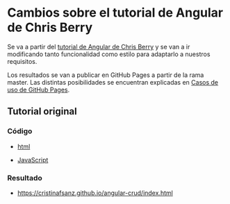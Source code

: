 # Cambios sobre el tutorial de Angular de Chris Berry

Se va a partir del <a href="https://dzone.com/articles/learning-angular-crud">tutorial de Angular de Chris Berry</a> y se van a ir modificando tanto funcionalidad como estilo para adaptarlo a nuestros requisitos.

Los resultados se van a publicar en GitHub Pages a partir de la rama master. Las distintas posibilidades se encuentran explicadas en <a href="https://github.com/cristinafsanz/github-pages">Casos de uso de GitHub Pages</a>.

## Tutorial original

### Código

* <a href="https://github.com/cristinafsanz/angular-crud/blob/master/index.html">html</a>

* <a href="https://github.com/cristinafsanz/angular-crud/blob/master/app.js">JavaScript</a>

### Resultado

* https://cristinafsanz.github.io/angular-crud/index.html
